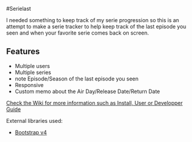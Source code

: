 #Serielast

I needed something to keep track of my serie progression so this is an attempt to make a serie tracker to help keep track of the last episode you seen and when your favorite serie comes back on screen.

## Features
* Multiple users
* Multiple series
* note Episode/Season of the last episode you seen
* Responsive
* Custom memo about the Air Day/Release Date/Return Date

[Check the Wiki for more information such as Install, User or Developper Guide](https://github.com/Tym17/SerieLast/wiki)

External libraries used: 
* [Bootstrap v4](http://v4-alpha.getbootstrap.com/)
